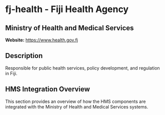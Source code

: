 # fj-health - Fiji Health Agency

## Ministry of Health and Medical Services

**Website:** https://www.health.gov.fj

## Description

Responsible for public health services, policy development, and regulation in Fiji.

## HMS Integration Overview

This section provides an overview of how the HMS components are integrated with the Ministry of Health and Medical Services systems.
